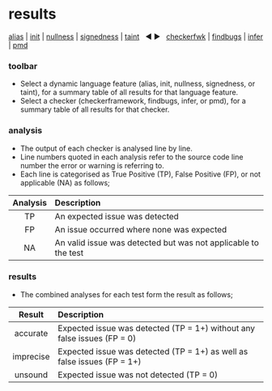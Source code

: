 # results

[alias](https://github.com/michaelemery/staticanalysis/blob/master/results/alias/README.md) | [init](https://github.com/michaelemery/staticanalysis/blob/master/results/init/README.md) | [nullness](https://github.com/michaelemery/staticanalysis/blob/master/results/nullness/README.md) | [signedness](https://github.com/michaelemery/staticanalysis/blob/master/results/signedness/README.md) | [taint](https://github.com/michaelemery/staticanalysis/blob/master/results/taint/README.md) &nbsp; &#x25c0; &#x25b6; &nbsp; [checkerfwk](https://github.com/michaelemery/staticanalysis/blob/master/results/tool/checkerframework.md) | [findbugs](https://github.com/michaelemery/staticanalysis/blob/master/results/tool/findbugs.md) | [infer](https://github.com/michaelemery/staticanalysis/blob/master/results/tool/infer.md) | [pmd](https://github.com/michaelemery/staticanalysis/blob/master/results/tool/pmd.md)

### toolbar

* Select a dynamic language feature (alias, init, nullness, signedness, or taint), for a summary table of all results for that language feature.
* Select a checker (checkerframework, findbugs, infer, or pmd), for a summary table of all results for that checker.

### analysis

* The output of each checker is analysed line by line.
* Line numbers quoted in each analysis refer to the source code line number the error or warning is referring to.
* Each line is categorised as True Positive (TP), False Positive (FP), or not applicable (NA) as follows;

| Analysis | Description |
| :---: | :--- |
| TP | An expected issue was detected |
| FP | An issue occurred where none was expected |
| NA | An valid issue was detected but was not applicable to the test |

### results

* The combined analyses for each test form the result as follows;

| Result | Description |
| :---: | :--- |
| accurate | Expected issue was detected (TP = 1+) without any false issues (FP = 0) |
| imprecise | Expected issue was detected (TP = 1+) as well as false issues (FP = 1+) |
| unsound | Expected issue was not detected (TP = 0)|
